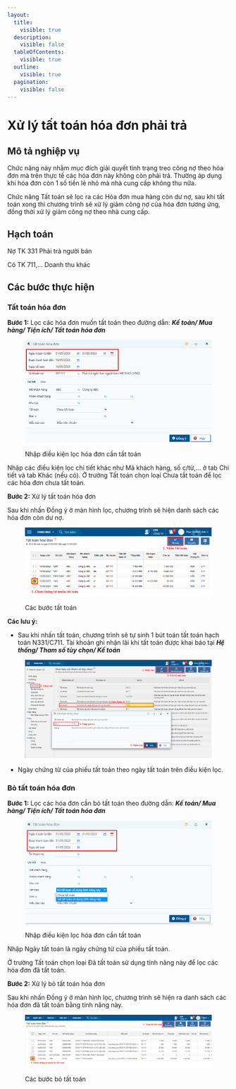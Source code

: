 ```yaml
---
layout:
  title:
    visible: true
  description:
    visible: false
  tableOfContents:
    visible: true
  outline:
    visible: true
  pagination:
    visible: false
---
```


# Xử lý tất toán hóa đơn phải trả

## Mô tả nghiệp vụ

Chức năng này nhằm mục đích giải quyết tình trạng treo công nợ theo hóa đơn mà trên thực tế các hóa đơn này không còn phải trả. Thường áp dụng khi hóa đơn còn 1 số tiền lẻ nhỏ mà nhà cung cấp không thu nữa.

Chức năng Tất toán sẽ lọc ra các Hóa đơn mua hàng còn dư nợ, sau khi tất toán xong thì chương trình sẽ xử lý giảm công nợ của hóa đơn tương ứng, đồng thời xử lý giảm công nợ theo nhà cung cấp.

## Hạch toán

Nợ TK 331 Phải trả người bán

Có TK 711,... Doanh thu khác

## Các bước thực hiện

### Tất toán hóa đơn

**Bước 1:** Lọc các hóa đơn muốn tất toán theo đường dẫn: _**Kế toán/ Mua hàng/ Tiện ích/ Tất toán hóa đơn**_

<figure><img src="../../.gitbook/assets/Xử lý tất toán phải trả 02.png" alt=""><figcaption><p>Nhập điều kiện lọc hóa đơn cần tất toán</p></figcaption></figure>

Nhập các điều kiện lọc chi tiết khác như Mã khách hàng, số c/từ,… ở tab Chi tiết và tab Khác (nếu có). Ở trường Tất toán chọn loại Chưa tất toán để lọc các hóa đơn chưa tất toán.

**Bước 2:** Xử lý tất toán hóa đơn

Sau khi nhấn Đồng ý ở màn hình lọc, chương trình sẽ hiện danh sách các hóa đơn còn dư nợ.

<figure><img src="../../.gitbook/assets/Xử lý tất toán phải trả 03 (1).png" alt=""><figcaption><p>Các bước tất toán</p></figcaption></figure>

**Các lưu ý:**

* Sau khi nhấn tất toán, chương trình sẽ tự sinh 1 bút toán tất toán hạch toán N331/C711. Tài khoản ghi nhận lãi khi tất toán được khai báo tại _**Hệ thống/ Tham số tùy chọn/ Kế toán**_

<figure><img src="../../.gitbook/assets/image (158).png" alt=""><figcaption></figcaption></figure>

* Ngày chứng từ của phiếu tất toán theo ngày tất toán trên điều kiện lọc.

### Bỏ tất toán hóa đơn

**Bước 1:** Lọc các hóa đơn cần bỏ tất toán theo đường dẫn: _**Kế toán/ Mua hàng/ Tiện ích/ Tất toán hóa đơn**_

<figure><img src="../../.gitbook/assets/Xử lý tất toán phải trả 04.png" alt=""><figcaption><p>Nhập điều kiện lọc hóa đơn cần tất toán</p></figcaption></figure>

Nhập Ngày tất toán là ngày chứng từ của phiếu tất toán.

Ở trường Tất toán chọn loại Đã tất toán sử dụng tính năng này để lọc các hóa đơn đã tất toán.

**Bước 2:** Xử lý bỏ tất toán hóa đơn

Sau khi nhấn Đồng ý ở màn hình lọc, chương trình sẽ hiện ra danh sách các hóa đơn đã tất toán bằng tính năng này.

<figure><img src="../../.gitbook/assets/Xử lý tất toán phải trả 05.png" alt=""><figcaption><p>Các bước bỏ tất toán</p></figcaption></figure>
